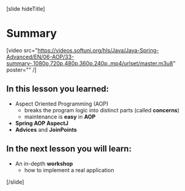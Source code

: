 [slide hideTitle]

# Summary

[video src="https://videos.softuni.org/hls/Java/Java-Spring-Advanced/EN/06-AOP/33-summary-,1080p,720p,480p,360p,240p,.mp4/urlset/master.m3u8" poster="" /]

## In this lesson you learned:
- Aspect Oriented Programming (AOP)
   - breaks the program logic into distinct parts (called **concerns**) 
   - maintenance is **easy** in **AOP**
- **Spring AOP AspectJ**
- **Advices** and **JoinPoints**


## In the next lesson you will learn:
- An in-depth **workshop**
    * how to implement a real application

[/slide]